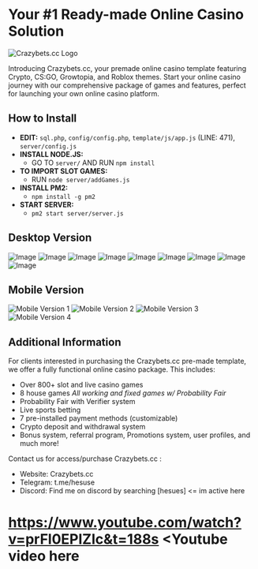 # Your #1 Ready-made Online Casino Solution

![Crazybets.cc Logo](https://github.com/user-attachments/assets/1facddd5-aa94-4d56-af0b-35bb008b9e81)

Introducing Crazybets.cc, your premade online casino template featuring Crypto, CS:GO, Growtopia, and Roblox themes. Start your online casino journey with our comprehensive package of games and features, perfect for launching your own online casino platform.

## How to Install

- **EDIT:** `sql.php`, `config/config.php`, `template/js/app.js` (LINE: 471), `server/config.js`
- **INSTALL NODE.JS:** 
  - GO TO `server/` AND RUN `npm install`
- **TO IMPORT SLOT GAMES:** 
  - RUN `node server/addGames.js`
- **INSTALL PM2:** 
  - `npm install -g pm2`
- **START SERVER:** 
  - `pm2 start server/server.js`

## Desktop Version

![Image](https://github.com/user-attachments/assets/be8372b8-d4b1-4012-ac30-90f23d85c2b0)
![Image](https://github.com/user-attachments/assets/43c28bbb-5614-4de7-a385-792eb6caaaf0)
![Image](https://github.com/user-attachments/assets/1f50fdb5-8879-440c-a86a-28c8b1f6294c)
![Image](https://github.com/user-attachments/assets/74663888-daa9-4d66-9605-d6f46e595ce9)
![Image](https://github.com/user-attachments/assets/bb05ec0a-2a3c-45cf-9a47-b431e8815cf8)
![Image](https://github.com/user-attachments/assets/26040f19-c303-43c5-9716-13078dfd0028)
![Image](https://github.com/user-attachments/assets/69e1a9b8-885f-4753-a9a4-2682254d8d39)
![Image](https://github.com/user-attachments/assets/aef4df34-3246-424c-95d7-709e0780fede)
![Image](https://github.com/user-attachments/assets/f3a94ce2-7c40-4ace-92a9-813a50f26c59)

## Mobile Version

![Mobile Version 1](https://github.com/user-attachments/assets/da605d5c-490f-4f88-a795-e864fba7fb54)
![Mobile Version 2](https://github.com/user-attachments/assets/0d5a63ff-47b1-4aa0-9c4f-7bb265df919b)
![Mobile Version 3](https://github.com/user-attachments/assets/b89d1a25-be8d-4c8e-bc82-40c7f0842ab3)
![Mobile Version 4](https://github.com/user-attachments/assets/792809ec-c030-4eaf-96cb-20e6c6d3f8f8)

## Additional Information

For clients interested in purchasing the Crazybets.cc pre-made template, we offer a fully functional online casino package. This includes:
- Over 800+ slot and live casino games
- 8 house games *All working and fixed games w/ Probability Fair*
- Probability Fair with Verifier system
- Live sports betting
- 7 pre-installed payment methods (customizable)
- Crypto deposit and withdrawal system
- Bonus system, referral program, Promotions system, user profiles, and much more!

Contact us for access/purchase Crazybets.cc :
- Website: Crazybets.cc
- Telegram: t.me/hesuse
- Discord: Find me on discord by searching [hesues] <= im active here
# https://www.youtube.com/watch?v=prFl0EPIZIc&t=188s <Youtube video here

